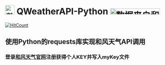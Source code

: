 # <img src="https://cdn.qweather.com/media/logo-dark-30.png" width="30" height="30" alt="数据来自和风天气" />  QWeatherAPI-Python  <img src="https://cdn.qweather.com/media/powered-by-heweather-dark2.png"  width="160" height="20" alt="数据来自和风天气" />
[![HitCount](http://hits.dwyl.com/InTereSTingHE/InTereSTingHE/QWeatherAPI-Python.svg)](http://hits.dwyl.com/InTereSTingHE/InTereSTingHE/QWeatherAPI-Python)

## 使用Python的requests库实现和风天气API调用

### 登录[和风天气官网](https://dev.qweather.com)注册获得个人KEY并写入myKey文件
